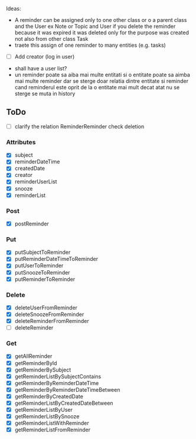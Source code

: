 Ideas:

- A reminder can be assigned only to one other class or o a parent class and the User ex Note or Topic and User
  if you delete the reminder because it was expired it was deleted only for the purpose was created not also from other
  class Task
- traete this assign of one reminder to many entities (e.g. tasks)
- [ ] Add creator (log in user)
- shall have a user list?
- un reminder poate sa aiba mai multe entitati si o entitate poate sa aimba mai multe reminder dar se sterge doar
  relatia dintre entitate si reminder cand reminderul este oprit de la o entitate mai mult decat atat nu se sterge se
  muta in history

## ToDo

- [ ] clarify the relation ReminderReminder check deletion

### Attributes

- [x] subject
- [x] reminderDateTime
- [x] createdDate
- [x] creator
- [x] reminderUserList
- [x] snooze
- [x] reminderList

### Post

- [x] postReminder

### Put

- [x] putSubjectToReminder
- [x] putReminderDateTimeToReminder
- [x] putUserToReminder
- [x] putSnoozeToReminder
- [x] putReminderToReminder

### Delete

- [x] deleteUserFromReminder
- [x] deleteSnoozeFromReminder
- [x] deleteReminderFromReminder
- [ ] deleteReminder

### Get

- [x] getAllReminder
- [x] getReminderById
- [x] getReminderBySubject
- [x] getReminderListBySubjectContains
- [x] getReminderByReminderDateTime
- [x] getReminderByReminderDateTimeBetween
- [x] getReminderByCreatedDate
- [x] getReminderListByCreatedDateBetween
- [x] getReminderListByUser
- [x] getReminderListBySnooze
- [x] getReminderListWithReminder
- [x] getReminderListFromReminder